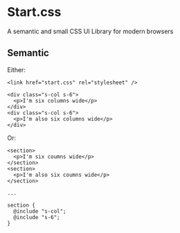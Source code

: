# Start.css

A semantic and small CSS UI Library for modern browsers

## Semantic

Either:

    <link href="start.css" rel="stylesheet" />

    <div class="s-col s-6">
      <p>I'm six columns wide</p>
    </div>
    <div class="s-col s-6">
      <p>I'm also six columns wide</p>
    </div>

Or:

    <section>
      <p>I'm six coumns wide</p>
    </section>
    <section>
      <p>I'm also six coumns wide</p>
    </section>

    ...

    section {
      @include "s-col";
      @include "s-6";
    }
